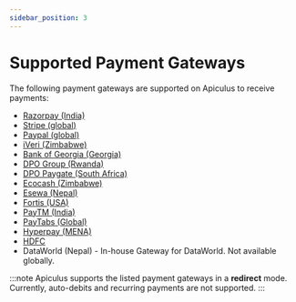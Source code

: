 ```yaml
---
sidebar_position: 3
---
```

# Supported Payment Gateways

The following payment gateways are supported on Apiculus to receive payments:

- [Razorpay (India)](https://razorpay.com/)
- [Stripe (global)](https://stripe.com/)
- [Paypal (global)](https://paypal.com/)
- [iVeri (Zimbabwe)](https://iveri.com/)
- [Bank of Georgia (Georgia)](https://bankofgeorgia.ge/)
- [DPO Group (Rwanda)](https://dpogroup.com/)
- [DPO Paygate (South Africa)](https://paygate.co.za/)
- [Ecocash (Zimbabwe)](https://ecocash.co.zw/)
- [Esewa (Nepal)](https://esewa.com.np/)
- [Fortis (USA)](https://fortispay.com/)
- [PayTM (India)](https://paytm.com/)
- [PayTabs (Global)](https://www.paytabs.com/login)
- [Hyperpay (MENA)](https://wordpresshyperpay.docs.oppwa.com/integrations/widget)
- [HDFC](https://hdfc.com)
- DataWorld (Nepal) - In-house Gateway for DataWorld. Not available globally.

:::note
Apiculus supports the listed payment gateways in a **redirect** mode. Currently, auto-debits and recurring payments are not supported.
:::